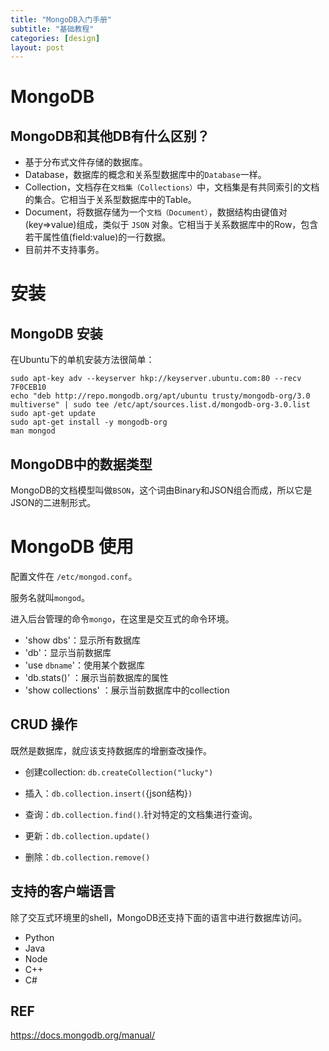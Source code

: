 ```yaml
---
title: "MongoDB入门手册"
subtitle: "基础教程"
categories: [design]
layout: post
---
```

# MongoDB

## MongoDB和其他DB有什么区别？

- 基于分布式文件存储的数据库。
- Database，数据库的概念和关系型数据库中的`Database`一样。
- Collection，文档存在`文档集（Collections）`中，文档集是有共同索引的文档的集合。它相当于关系型数据库中的Table。
- Document，将数据存储为一个`文档（Document）`，数据结构由键值对(key=>value)组成，类似于 `JSON` 对象。它相当于关系数据库中的Row，包含若干属性值(field:value)的一行数据。
- 目前并不支持事务。

# 安装

## MongoDB 安装

在Ubuntu下的单机安装方法很简单：

```
sudo apt-key adv --keyserver hkp://keyserver.ubuntu.com:80 --recv 7F0CEB10
echo "deb http://repo.mongodb.org/apt/ubuntu trusty/mongodb-org/3.0 multiverse" | sudo tee /etc/apt/sources.list.d/mongodb-org-3.0.list
sudo apt-get update
sudo apt-get install -y mongodb-org
man mongod
```

## MongoDB中的数据类型

MongoDB的文档模型叫做`BSON`，这个词由Binary和JSON组合而成，所以它是JSON的二进制形式。



# MongoDB 使用

配置文件在 `/etc/mongod.conf`。

服务名就叫`mongod`。

进入后台管理的命令`mongo`，在这里是交互式的命令环境。

- 'show dbs'：显示所有数据库
- 'db'：显示当前数据库
- 'use `dbname`'：使用某个数据库
- 'db.stats()' ：展示当前数据库的属性
- 'show collections' ：展示当前数据库中的collection



## CRUD 操作

既然是数据库，就应该支持数据库的增删查改操作。

- 创建collection: `db.createCollection("lucky")`

- 插入：`db.collection.insert(`{json结构}`)`

- 查询：`db.collection.find()`.针对特定的文档集进行查询。

- 更新：`db.collection.update()`

- 删除：`db.collection.remove()`


## 支持的客户端语言

除了交互式环境里的shell，MongoDB还支持下面的语言中进行数据库访问。

- Python
- Java
- Node
- C++
- C#


## REF

https://docs.mongodb.org/manual/



<!--
这里是注释区


{% highlight python %}
print "hello, Lucky!"
{% endhighlight %}

![My image]({{ site.baseurl }}/images/emule.png)

My Github is [here][mygithub].

[mygithub]: https://github.com/lucky521

-->